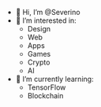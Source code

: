 - 👋 Hi, I’m @Severino
- 👀 I’m interested in:
    + Design
    + Web
    + Apps
    + Games
    + Crypto
    + AI
- 🌱 I’m currently learning:
    + TensorFlow
    + Blockchain
